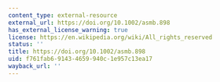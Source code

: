 ```yaml
---
content_type: external-resource
external_url: https://doi.org/10.1002/asmb.898
has_external_license_warning: true
license: https://en.wikipedia.org/wiki/All_rights_reserved
status: ''
title: https://doi.org/10.1002/asmb.898
uid: f761fab6-9143-4659-940c-1e957c13ea17
wayback_url: ''
---
```

